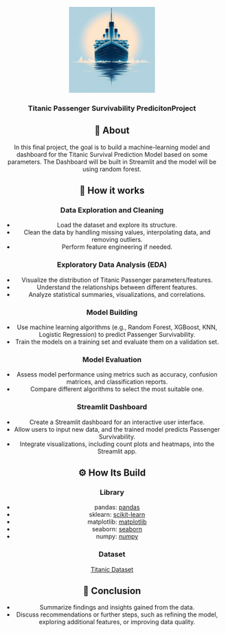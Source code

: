 <p align="center">
  <a href="" rel="noopener">
 <img width=200px height=200px src="Titanic.jpg" alt="Project logo"></a>
</p>

<h3 align="center">Titanic Passenger Survivability PredicitonProject</h3>

<div align="center">



## 🧐 About <a name = "about"></a>
In this final project, the goal is to build a machine-learning model and dashboard for the Titanic Survival Prediction Model based on some parameters. The Dashboard will be built in Streamlit and the model will be using random forest.

## 💭 How it works <a name = "working"></a>
### Data Exploration and Cleaning
- Load the dataset and explore its structure.
- Clean the data by handling missing values, interpolating data, and removing outliers.
- Perform feature engineering if needed.

### Exploratory Data Analysis (EDA)
- Visualize the distribution of Titanic Passenger parameters/features.
- Understand the relationships between different features.
- Analyze statistical summaries, visualizations, and correlations.

### Model Building
- Use machine learning algorithms (e.g., Random Forest, XGBoost, KNN, Logistic Regression) to predict Passenger Survivability.
- Train the models on a training set and evaluate them on a validation set.

### Model Evaluation
- Assess model performance using metrics such as accuracy, confusion matrices, and classification reports.
- Compare different algorithms to select the most suitable one.

### Streamlit Dashboard
- Create a Streamlit dashboard for an interactive user interface.
- Allow users to input new data, and the trained model predicts Passenger Survivability.
- Integrate visualizations, including count plots and heatmaps, into the Streamlit app.

## ⚙️ How Its Build <a name = "Build"></a>
### Library
- pandas: [pandas](https://pandas.pydata.org/)
- sklearn: [scikit-learn](https://scikit-learn.org/)
- matplotlib: [matplotlib](https://matplotlib.org/)
- seaborn: [seaborn](https://seaborn.pydata.org/)
- numpy: [numpy](https://numpy.org/)

### Dataset
[Titanic Dataset](https://www.kaggle.com/competitions/titanic)

## 🙏 Conclusion <a name = "Conclusion"></a>
- Summarize findings and insights gained from the data.
- Discuss recommendations or further steps, such as refining the model, exploring additional features, or improving data quality.

<!---
your comment goes here
and here
'''https://www.kaggle.com/datasets/adityakadiwal/water-potability'''
-->


